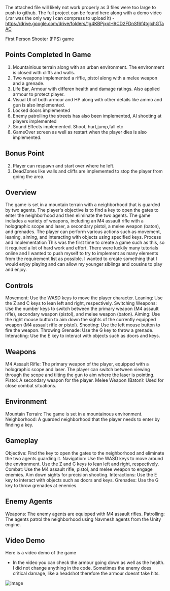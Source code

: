 The attached file will likely not work properly as 3 files were too large to push to github. The full project can be found here along with a demo video (.rar was the only way i can compress to upload it) - https://drive.google.com/drive/folders/1g4KBPjxplH9CD2FDnSf6f4tglxhGTaAC 

First Person Shooter (FPS) game

## Points Completed In Game
1) Mountainious terrain along with an urban environment. The environment is closed with cliffs and walls.
2) Two weapons implemented a riffle, pistol along with a melee weapon and a grenade.
3) Life Bar, Armour with differen health and damage ratings. Also applied armour to protect player.
4) Visual UI of both armour and HP along with other details like ammo and gun is also implemented.
5) Locked doors implemented
6) Enemy patrolling the streets has also been implemented, AI shooting at players implemented
7) Sound Effects implemented. Shoot, hurt,jump,fall etc
8) GameOver screen as well as restart when the player dies is also implemented.

## Bonus Point
2) Player can respawn and start over where he left.
3) DeadZones like walls and cliffs are implemented to stop the player from going the area.

## Overview
The game is set in a mountain terrain with a neighborhood that is guarded by two agents. The player's objective is to find a key to open the gates to enter the neighborhood and then eliminate the two agents. The game includes a variety of weapons, including an M4 assault rifle with a holographic scope and laser, a secondary pistol, a melee weapon (baton), and grenades. The player can perform various actions such as movement, leaning, aiming, and interacting with objects using specified keys.
Process and Implementation
This was the first time to create a game such as this, so it required a lot of hard work and effort. There were luckily many tutorials online and I wanted to push myself to try to implement as many elements from the requirement list as possible. I wanted to create something that I would enjoy playing and can allow my younger siblings and cousins to play and enjoy. 
## Controls
Movement: Use the WASD keys to move the player character.
Leaning: Use the Z and C keys to lean left and right, respectively.
Switching Weapons: Use the number keys to switch between the primary weapon (M4 assault rifle), secondary weapon (pistol), and melee weapon (baton).
Aiming: Use the right mouse button to aim down the sights of the currently equipped weapon (M4 assault rifle or pistol).
Shooting: Use the left mouse button to fire the weapon.
Throwing Grenade: Use the G key to throw a grenade.
Interacting: Use the E key to interact with objects such as doors and keys.
## Weapons
M4 Assault Rifle: The primary weapon of the player, equipped with a holographic scope and laser. The player can switch between viewing through the scope and tilting the gun to aim where the laser is pointing.
Pistol: A secondary weapon for the player.
Melee Weapon (Baton): Used for close combat situations.
## Environment
Mountain Terrain: The game is set in a mountainous environment.
Neighborhood: A guarded neighborhood that the player needs to enter by finding a key.
## Gameplay
Objective: Find the key to open the gates to the neighborhood and eliminate the two agents guarding it.
Navigation: Use the WASD keys to move around the environment. Use the Z and C keys to lean left and right, respectively.
Combat: Use the M4 assault rifle, pistol, and melee weapon to engage enemies. Aim down sights for precision shooting.
Interactions: Use the E key to interact with objects such as doors and keys.
Grenades: Use the G key to throw grenades at enemies.
## Enemy Agents
Weapons: The enemy agents are equipped with M4 assault rifles.
Patrolling: The agents patrol the neighborhood using Navmesh agents from the Unity engine.
## Video Demo

Here is a video demo of the game 
* In the video you can check the armour going down as well as the health. I did not change anything in the code. Sometimes the enemy does critical damage, like a headshot therefore the armour doesnt take hits.

![image](https://github.com/meerak27/submission/assets/98391104/904d7be6-ed07-4bdf-8ce7-60bf4be47cfc)
